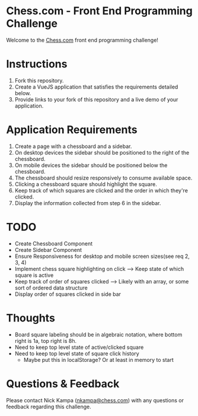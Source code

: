 # Chess.com - Front End Programming Challenge

Welcome to the [Chess.com](https://chess.com) front end programming challenge!

# Instructions

1. Fork this repository.
2. Create a VueJS application that satisfies the requirements detailed below.
3. Provide links to your fork of this repository and a live demo of your application.

# Application Requirements

1. Create a page with a chessboard and a sidebar.
2. On desktop devices the sidebar should be positioned to the right of the chessboard.
3. On mobile devices the sidebar should be positioned below the chessboard.
4. The chessboard should resize responsively to consume available space.
5. Clicking a chessboard square should highlight the square.
6. Keep track of which squares are clicked and the order in which they're clicked.
7. Display the information collected from step 6 in the sidebar.

# TODO

- Create Chessboard Component
- Create Sidebar Component
- Ensure Responsiveness for desktop and mobile screen sizes(see req 2, 3, 4)
- Implement chess square highlighting on click --> Keep state of which square is active
- Keep track of order of squares clicked --> Likely with an array, or some sort of ordered data structure
- Display order of squares clicked in side bar

# Thoughts

- Board square labeling should be in algebraic notation, where bottom right is 1a, top right is 8h.
- Need to keep top level state of active/clicked square
- Need to keep top level state of square click history
  - Maybe put this in localStorage? Or at least in memory to start

# Questions & Feedback

Please contact Nick Kampa (nkampa@chess.com) with any questions or feedback regarding this challenge.
